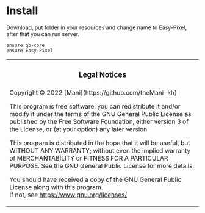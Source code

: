 # Install

Download, put folder in your resources and change name to Easy-Pixel, after that you can run server.
```
ensure qb-core
ensure Easy-Pixel
```


<table><tr><td><h3 align='center'>Legal Notices</h2></tr></td>
<tr><td>
Copyright © 2022  [Mani](https://github.com/theMani-kh)


This program is free software: you can redistribute it and/or modify
it under the terms of the GNU General Public License as published by
the Free Software Foundation, either version 3 of the License, or
(at your option) any later version.  


This program is distributed in the hope that it will be useful,
but WITHOUT ANY WARRANTY; without even the implied warranty of
MERCHANTABILITY or FITNESS FOR A PARTICULAR PURPOSE.  See the
GNU General Public License for more details.  


You should have received a copy of the GNU General Public License
along with this program.  
If not, see <https://www.gnu.org/licenses/>
</td></tr></table>